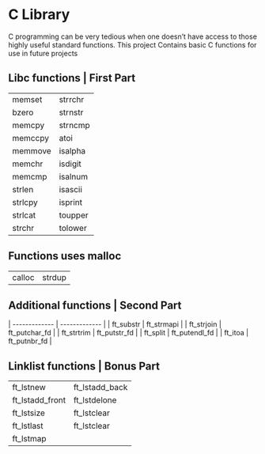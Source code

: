 # C Library
C programming can be very tedious when one doesn’t have access to those highly useful standard functions.
This project Contains basic C functions for use in future projects

## Libc functions  | First Part

|||
| ------------- | ------------- |
| memset  | strrchr  |
| bzero  | strnstr  |
| memcpy  | strncmp  |
| memccpy  | atoi  |
| memmove  | isalpha  |
| memchr  | isdigit  |
| memcmp  | isalnum  |
| strlen  | isascii  |
| strlcpy  | isprint  |
| strlcat  | toupper  |
| strchr  | tolower  |

## Functions  uses malloc

|||
| ------------- | ------------- |
| calloc  | strdup  |

## Additional functions | Second Part

| ------------- | ------------- |
| ft_substr  | ft_strmapi  |
| ft_strjoin  | ft_putchar_fd  |
| ft_strtrim  | ft_putstr_fd  |
| ft_split  | ft_putendl_fd  |
| ft_itoa  | ft_putnbr_fd  |

## Linklist functions | Bonus Part

|||
| ------------- | ------------- |
| ft_lstnew  | ft_lstadd_back  |
| ft_lstadd_front  | ft_lstdelone  |
| ft_lstsize  | ft_lstclear  |
| ft_lstlast  | ft_lstclear  |
| ft_lstmap  |   |
